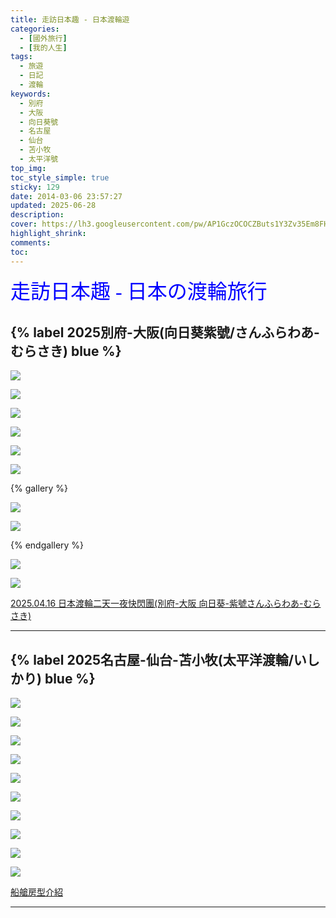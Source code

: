 ```yaml
---
title: 走訪日本趣 - 日本渡輪遊
categories:
  - [國外旅行]
  - [我的人生]
tags:
  - 旅遊
  - 日記
  - 渡輪
keywords:
  - 別府
  - 大阪
  - 向日葵號
  - 名古屋
  - 仙台
  - 苫小牧
  - 太平洋號
top_img:
toc_style_simple: true
sticky: 129
date: 2014-03-06 23:57:27
updated: 2025-06-28
description:
cover: https://lh3.googleusercontent.com/pw/AP1GczOCOCZButs1Y3Zv35Em8FHUkHCgK0IzrgKYKai5aYq5vus4f0eKI-SbLFBov5f3tFWKSZE8K27iTZ51zkUELl8PupVY0eCkRNcSfVUkyH4uss0A2P1LDwn1Sla0fedAFPbNilKqcZWjy-j0k6Z-CVLV=w1364-h484
highlight_shrink:
comments:
toc:
---
```


<font face="標楷體" color="blue" size="6px">走訪日本趣 - 日本の渡輪旅行</font>

## {% label 2025別府-大阪(向日葵紫號/さんふらわあ-むらさき) blue %}

![](https://lh3.googleusercontent.com/pw/AP1GczPfE81V16J0422LLx12M8g7VZmT7GX4ItXdu_3oFtjB1Y4nFWj04EkOQ6Z4p3MKxzllgZY0NvZkuaxKdeTA1lKnQfgOyVytdX6r6E5DxbDZzSWfo05HdLgoxNJ4oTkP9dd8wzGaOBtyTXmOFwOd278JLQ=w1921-h763)

![](https://lh3.googleusercontent.com/pw/AP1GczO_2hS536a8QwEL4JPA2PRio0aIkw4MoVLAhIPNNRgL-v4io7CP3epUfri165UuaenECpGRRkNtcoxtZXfGCXDHU6i1RGyiTG_ky-BXeE7i5GY0TBq_8N2Eh_2cxL9nZJUA_9d2maPDaFweZF7p_QkZ=w1920-h1080)

![](https://lh3.googleusercontent.com/pw/AP1GczMmnkP1J25PE0sg5XEevmhEZO_cjqEx9RUAxme40Cl001GBWZkQ9Wu9BOuqWVrEqEgOzjn1XGh0TGvoEFWnRynpYCwOh6yiX5PZNdQfK6S6wN01wBu1VtllZjuvsN_eBIGfVuIf_p2wQj2TW5ixzBKt=w1920-h1080)

![](https://lh3.googleusercontent.com/pw/AP1GczNkmnuS6I5f3Y2RDww9WfBKm_ckpBpG83KwmvzUIFbsZtQMt0O8_kXYBp0Ao-SQTlVVoe6x76w0n-N3rKoLSvONgZ_G8kRDIsR8grQZPnxGjOnCSU6NbgaiK6MuB7UvP1OYbUB6DgHsFgj3u3vpATA1=w1920-h1080)

![](https://lh3.googleusercontent.com/pw/AP1GczNWD5nj3TTeJGyTnXeljlXD0Nj_jGHTireS3NQGfo5fzFyNmkanPQfjmFYBhgVn-PN9ZCZQuM65dfX0OLHBgNy2VcTDxDNr9WiNU9rAv8VRf7pX4k2V1rjyBdce-WNm2aMZsaUAtZd2incYWizOjrmk=w1920-h1080)

![](https://lh3.googleusercontent.com/pw/AP1GczNWLKi7ByrAnKUsJdsMAQ1kKuoKPPbV_r3xV6otCNKJcFcwLZ9zpG9urpVEEXXhMVpPsMbDudYanmfjsAu_KCmxCgow3m8LJUkOhIWpXmNyeVjY-k46bNO7G5v1AK0CjDHrFOEBbU0nxgBJpsSwimAU=w1920-h1080)

{% gallery %}

![](https://lh3.googleusercontent.com/pw/AP1GczPNuSARzSsNflYL5eTZjL75-JYjAhjKVyFdnflVYDqVV3ReQWOoBzCULO9Dzfg3NX-xg1s1UBZ9pqTIC0KgLpICWbEeXGRh25UJn05YTMee8XCBgfr7-zUf2m5VBF5loOv9TrMvW2qoumSsjWO_zHRG=w1920-h1080)

![](https://lh3.googleusercontent.com/pw/AP1GczNSl1EthQLm6eBRHAUNv6-74hljjhTLjAjI6fkoI2_BmsW7Bk9ZLKFh3rYLL7L9hocpapcVWHEyAYG4w8bXz02_bkSp9fpLS-uiRVXCLJuHMZ6w9cOf5aFPX5cqhIBy9TVneVppmxUZ3eDLF0iJsgtB=w1920-h1080)

{% endgallery %}

![](https://lh3.googleusercontent.com/pw/AP1GczPpTcHxJ4iSglNJCZMX_kzUHqIBw60wrIT_obMS1ickQCNcQuWjGSNUaKncd3nujyqP-RUWZ1avFFEDILI6Q0HzvOHSUXUalPafOCESEgIVpSQ8TZ4i1fcKfDk8TYtG8UQgjpZ5l2SUKEovl_NO2saw=w1920-h1080)

![](https://lh3.googleusercontent.com/pw/AP1GczPuyEldB58N6mM9rkSEIVkiwP4Ox1fFPbAvK__EHC4Zo-7k7aWDLg2DsvUBz3zFnbaBJcBr9o1x-hQ8UuldJdGTmAuIpruO9chhOI0ksiht_z3LsHFbG5sNi9MFkeWL2PQbhTLs-qJjp-RA5Da6ggN3=w1920-h1080)

[2025.04.16 日本渡輪二天一夜快閃團(別府-大阪 向日葵-紫號さんふらわあ-むらさき)](https://nickliu0811.github.io/2025/2025-04-%E6%97%A5%E6%9C%AC%E6%B8%A1%E8%BC%AA%E5%88%A5%E5%BA%9C-%E5%A4%A7%E9%98%AA/)

---

## {% label 2025名古屋-仙台-苫小牧(太平洋渡輪/いしかり) blue %}

![](https://lh3.googleusercontent.com/pw/AP1GczN4Y-Aw6KUycVUsPFVV_3VurFOBuPl2wlfzjv9nQRtbOMHlYviNTvMpAMz-dPpoJsA2-45ViCtWpr3zrR1I-70Oju4jKS8ekTzmB7-w6NSOQwG2IA-EtTWDQ4-NbQzvCpP6N0OIHp3CK51_bWi_KG98KA=w1921-h668)

![](https://lh3.googleusercontent.com/pw/AP1GczP73vWbd4Rj3R00rIEzGnvp4T_45edF7LZBx0OBqhNazxwa85ACvU8oDTtdvikqwRpbghvxlRUYokpVyYodhZfy6P030C71N-38yzPcjfEjUdzlsqGRTedRElpV_w6b4R7OLGPy98nsjm1y1nh9Sqo1=w1920-h1080)

![](https://lh3.googleusercontent.com/pw/AP1GczOsgVH-tzSWbwM518tMOOoSAnwkFKtPBj2DfG2ptPg9x1kLgnzTT4DiGWqPdTcAnRfLxKJev1PkHJ6ed1lvIiVGX83FuFUyugEWhZrM9BKQLA0RZEzEyB-7QoJJ8iEuxaOP3P-4GBA7kiBPUk23grf0VA=w743-h1026)

![](https://lh3.googleusercontent.com/pw/AP1GczO6WgSPzlgLUcFMGCsBuvSu_nv0KIuLw7qUR698bGn0J4f3ALWZDUqgve5KC4My7d_Yk_LccmDH_056NSTwQoSywYKSc8VNpZY24BMQKmjjZFNYNgNiUWYSE_JYa4qjBHtkbOJghbbdiAIKmr0Szh-FHg=w928-h1026)

![](https://lh3.googleusercontent.com/pw/AP1GczM7eK-94lYAuX2mdRmkWDOuxvATxKJI_qoajtwhctTnbzLa4cOdW7wazLowJGGj0XNGTNby1Pn8VmLXFuK6NBBrF9hJ-gZdKMznTcWgJ0F0qFYucwQCdIvxjkDnrB3Fv7x-QcA1ZxZ5BZhbIAYBdt5B=w1920-h1080)

![](https://lh3.googleusercontent.com/pw/AP1GczMcrkWMh5Nq_Sfa0A3Oa5Nur2eokz0K7M2QPZ3bWr5krfFKeTsJEhKmRZPtoKnsezI0sUNg092xyfY51uTgSBV-je10dhbFomamg98hDAA2bXVS1tMMpUmA-vIThK70L9JL08WpjtmGGayEmba_QPtM=w1920-h1080)

![](https://lh3.googleusercontent.com/pw/AP1GczOYlFpw-WlxWh0N5NCK6kjydM7RBtSNttHS3tbiad7oGqGWhO55twqrcaNzC8wYnlPGQAR4n9nmnSgYT49APFIjAT00hVVCQU7rp0UBa4WuhM7kjqsSj5gCUh8Cjrk3_cu-6LqbnN-BUrL1YhMNyYLe=w1920-h1080)

![](https://lh3.googleusercontent.com/pw/AP1GczO-OIzy9wzPLX7Z8isz781qUUNl4h-it0PEonUwZPBDhoLQpAh0L2Cjozv2cjP9JmnqX4V6DGWqR5QsZimcfDGK5urMd1kzocToiRpsTAAcAxoLMxV4FES8dZk27x2QaiqPTUaV3k__LcaUWRPXNdd9=w1920-h1080)

![](https://lh3.googleusercontent.com/pw/AP1GczOFrpyF7LqWKXoq1O10423LUSolnB8OIgSfJRjUJt1OiRit1kS65U9Mx9UMZv0iTerqFTqRv_dOcViAQkEWm5XHE5z6DqjgDyIG_8NFjs9TedxjVN5Nd5rIK0kSq3svChdPnSxk48ASTV8AX7JAmwLr=w1920-h1080)

![](https://lh3.googleusercontent.com/pw/AP1GczPLT921NluO4U-mVxewnobhvpyncP5EzpVXwstLXfm8YFMpbf9XpssZ9YymaOQ0t55ctkvJ-it_nP5_GFVuRqko2uNVlA3-m7PPXgJmY37c4qomyWxrkm8LsmPSTzDfpWHHaKmbRuGbVW067qikH6Ov=w1920-h1080)

[船艙房型介紹](https://www.taiheiyo-ferry.co.jp/chinese/senpaku/newishikari.html)

---

